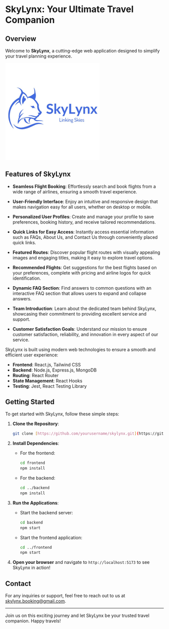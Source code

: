 # SkyLynx: Your Ultimate Travel Companion

## Overview

Welcome to **SkyLynx**, a cutting-edge web application designed to simplify your travel planning experience. 

<img src="./frontend/public/img/logo/SkyLynx_logo_primary.jpg" alt="SkyLynx Logo" width="300" />

## Features of SkyLynx

- **Seamless Flight Booking**: Effortlessly search and book flights from a wide range of airlines, ensuring a smooth travel experience.

- **User-Friendly Interface**: Enjoy an intuitive and responsive design that makes navigation easy for all users, whether on desktop or mobile.

- **Personalized User Profiles**: Create and manage your profile to save preferences, booking history, and receive tailored recommendations.

- **Quick Links for Easy Access**: Instantly access essential information such as FAQs, About Us, and Contact Us through conveniently placed quick links.

- **Featured Routes**: Discover popular flight routes with visually appealing images and engaging titles, making it easy to explore travel options.

- **Recommended Flights**: Get suggestions for the best flights based on your preferences, complete with pricing and airline logos for quick identification.

- **Dynamic FAQ Section**: Find answers to common questions with an interactive FAQ section that allows users to expand and collapse answers.

- **Team Introduction**: Learn about the dedicated team behind SkyLynx, showcasing their commitment to providing excellent service and support.

- **Customer Satisfaction Goals**: Understand our mission to ensure customer satisfaction, reliability, and innovation in every aspect of our service.



SkyLynx is built using modern web technologies to ensure a smooth and efficient user experience:

- **Frontend**: React.js, Tailwind CSS
- **Backend**: Node.js, Express.js, MongoDB
- **Routing**: React Router
- **State Management**: React Hooks
- **Testing**: Jest, React Testing Library

## Getting Started

To get started with SkyLynx, follow these simple steps:

1. **Clone the Repository**:
   ```bash
   git clone [https://github.com/yourusername/skylynx.git](https://github.com/RajShah-27/IT314_G27_FlightBookingSystem.git)
   ```

2. **Install Dependencies**:
   - For the frontend:
     ```bash
     cd frontend
     npm install
     ```
   - For the backend:
     ```bash
     cd ../backend
     npm install
     ```

3. **Run the Applications**:
   - Start the backend server:
     ```bash
     cd backend
     npm start
     ```
   - Start the frontend application:
     ```bash
     cd ../frontend
     npm start
     ```

4. **Open your browser** and navigate to `http://localhost:5173` to see SkyLynx in action!
## Contact

For any inquiries or support, feel free to reach out to us at [skylynx.booking@gmail.com](mailto:skylynx.booking@gmail.com).

---

Join us on this exciting journey and let SkyLynx be your trusted travel companion. Happy travels!
